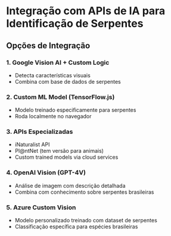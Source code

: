 # Integração com APIs de IA para Identificação de Serpentes

## Opções de Integração

### 1. Google Vision AI + Custom Logic
- Detecta características visuais
- Combina com base de dados de serpentes

### 2. Custom ML Model (TensorFlow.js)
- Modelo treinado especificamente para serpentes
- Roda localmente no navegador

### 3. APIs Especializadas
- iNaturalist API
- Pl@ntNet (tem versão para animais)
- Custom trained models via cloud services

### 4. OpenAI Vision (GPT-4V)
- Análise de imagem com descrição detalhada
- Combina com conhecimento sobre serpentes brasileiras

### 5. Azure Custom Vision
- Modelo personalizado treinado com dataset de serpentes
- Classificação específica para espécies brasileiras